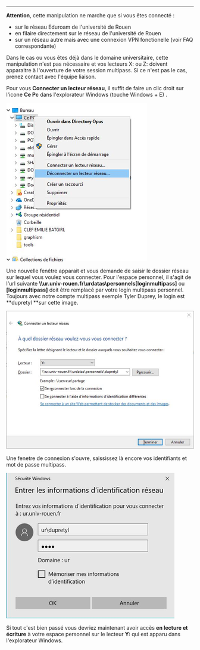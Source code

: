****
**Attention**, cette manipulation ne marche que si vous êtes connecté : 
- sur le réseau Eduroam de l'université de Rouen
- en filaire directement sur le réseau de l'université de Rouen
- sur un réseau autre mais avec une connexion VPN fonctionelle (voir FAQ correspondante)

Dans le cas ou vous êtes déjà dans le domaine universitaire, cette manipulation n'est pas nécessaire et vos lecteurs X: ou Z: doivent apparaitre à l'ouverture de votre session multipass. Si ce n'est pas le cas, prenez contact avec l'équipe liaison.

Pour vous **Connecter un lecteur réseau**, il suffit de faire un clic droit sur l'icone **Ce Pc** dans l'explorateur Windows (touche Windows + E) .

![](images/newnetworkfolder.jpg)

Une nouvelle fenêtre apparait et vous demande de saisir le dossier réseau sur lequel vous voulez vous connecter. Pour l'espace personnel, il s'agit de l'url suivante **\\\ur.univ-rouen.fr\urdatas\personnels\[loginmultipass]** ou **[loginmultipass]** doit être remplacé par votre login multipass personnel. Toujours avec notre compte multipass exemple Tyler Duprey, le login est **dupretyl **sur cette image.

![](/images/vpnreseau.jpg)

Une fenetre de connexion s'ouvre, saississez là encore vos identifiants et mot de passe multipass.

![](/images/vpnreseau2.jpg)

Si tout c'est bien passé vous devriez maintenant avoir accès **en lecture et écriture** à votre espace personnel sur le lecteur **Y:** qui est apparu dans l'explorateur Windows.